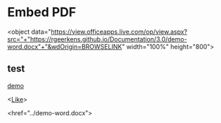 # Embed PDF

<!---
pad is relatief t.o.v. de markdown file link


<script>

var var_url = 'https://rgeerkens.github.io/Documentation/3.0/demo-word.docx';

<object data="https://view.officeapps.live.com/op/view.aspx?src=var_url&wdOrigin=BROWSELINK" width="100%" height="800"></object>

</script>
-->

<object data="https://view.officeapps.live.com/op/view.aspx?src="+"https://rgeerkens.github.io/Documentation/3.0/demo-word.docx"+"&wdOrigin=BROWSELINK" width="100%" height="800"></object>

## test

[demo](demo-word.docx)

<<a href="../demo-word.docx">Like</a>>

<href="../demo-word.docx">
